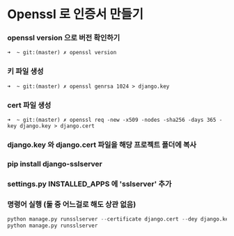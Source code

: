 # Openssl 로 인증서 만들기

### openssl version 으로 버전 확인하기
```terminal
➜  ~ git:(master) ✗ openssl version
```

### 키 파일 생성
```terminal
➜  ~ git:(master) ✗ openssl genrsa 1024 > django.key
```

### cert 파일 생성
```terminal
➜  ~ git:(master) ✗ openssl req -new -x509 -nodes -sha256 -days 365 -key django.key > django.cert
```

### django.key 와 django.cert 파일을 해당 프로젝트 폴더에 복사

### pip install django-sslserver

### settings.py INSTALLED_APPS 에 'sslserver' 추가

### 명령어 실행 (둘 중 어느걸로 해도 상관 없음)
```python
python manage.py runsslserver --certificate django.cert --dey django.key
python manage.py runsslserver
```
